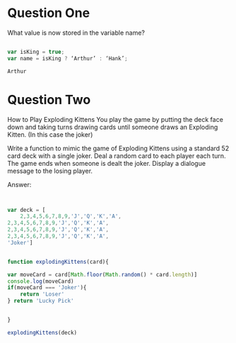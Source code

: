 # Question One

What value is now stored in the variable name?

```javascript

var isKing = true;
var name = isKing ? ‘Arthur’ : ‘Hank’;

Arthur
```



# Question Two

How to Play Exploding Kittens 
You play the game by putting the deck face down and taking turns drawing cards until someone draws an Exploding Kitten. (In this case the joker)

Write a function to mimic the game of Exploding Kittens using a standard 52 card deck with a single joker. Deal a random card to each player each turn. The game ends when someone is dealt the joker. Display a dialogue message to the losing player.

Answer:

```javascript


var deck = [
    2,3,4,5,6,7,8,9,'J','Q','K','A',
2,3,4,5,6,7,8,9,'J','Q','K','A',
2,3,4,5,6,7,8,9,'J','Q','K','A',
2,3,4,5,6,7,8,9,'J','Q','K','A',
'Joker']


function explodingKittens(card){

var moveCard = card[Math.floor(Math.random() * card.length)]
console.log(moveCard)
if(moveCard === 'Joker'){
    return 'Loser'
} return 'Lucky Pick'


}

explodingKittens(deck)

```
